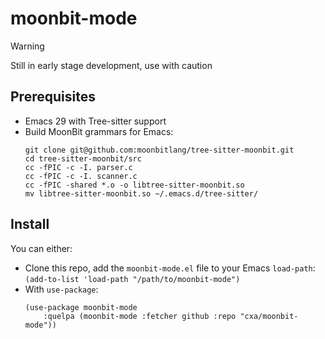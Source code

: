 # moonbit-mode

> [!WARNING]  
> Still in early stage development, use with caution

## Prerequisites

- Emacs 29 with Tree-sitter support
- Build MoonBit grammars for Emacs:
    ``` shell
    git clone git@github.com:moonbitlang/tree-sitter-moonbit.git
    cd tree-sitter-moonbit/src
    cc -fPIC -c -I. parser.c
    cc -fPIC -c -I. scanner.c
    cc -fPIC -shared *.o -o libtree-sitter-moonbit.so
    mv libtree-sitter-moonbit.so ~/.emacs.d/tree-sitter/
    ```

## Install

You can either:

- Clone this repo, add the `moonbit-mode.el` file to your Emacs `load-path`: `(add-to-list 'load-path "/path/to/moonbit-mode")`
- With `use-package`:
    ``` elsip
    (use-package moonbit-mode
        :quelpa (moonbit-mode :fetcher github :repo "cxa/moonbit-mode"))
    ```


